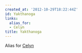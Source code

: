 ```yaml
---
created_at: '2012-10-29T18:22:44Z'
id: Yakthanoga
links:
  alias_for:
  - Celyn
title: Yakthanoga
---
```


Alias for [Celyn]

  [Celyn]: Celyn